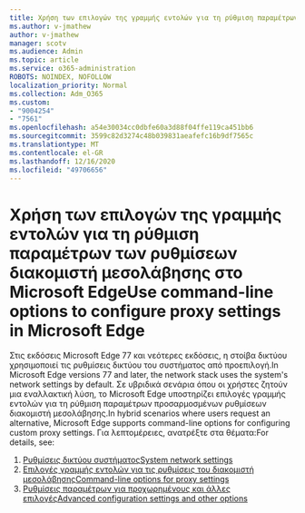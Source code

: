 ```yaml
---
title: Χρήση των επιλογών της γραμμής εντολών για τη ρύθμιση παραμέτρων των ρυθμίσεων διακομιστή μεσολάβησης στο Microsoft Edge
ms.author: v-jmathew
author: v-jmathew
manager: scotv
ms.audience: Admin
ms.topic: article
ms.service: o365-administration
ROBOTS: NOINDEX, NOFOLLOW
localization_priority: Normal
ms.collection: Adm_O365
ms.custom:
- "9004254"
- "7561"
ms.openlocfilehash: a54e30034cc0dbfe60a3d88f04ffe119ca451bb6
ms.sourcegitcommit: 3599c82d3274c48b039831aeafefc16b9df7565c
ms.translationtype: MT
ms.contentlocale: el-GR
ms.lasthandoff: 12/16/2020
ms.locfileid: "49706656"
---
```

# <a name="use-command-line-options-to-configure-proxy-settings-in-microsoft-edge"></a><span data-ttu-id="5f098-102">Χρήση των επιλογών της γραμμής εντολών για τη ρύθμιση παραμέτρων των ρυθμίσεων διακομιστή μεσολάβησης στο Microsoft Edge</span><span class="sxs-lookup"><span data-stu-id="5f098-102">Use command-line options to configure proxy settings in Microsoft Edge</span></span>

<span data-ttu-id="5f098-103">Στις εκδόσεις Microsoft Edge 77 και νεότερες εκδόσεις, η στοίβα δικτύου χρησιμοποιεί τις ρυθμίσεις δικτύου του συστήματος από προεπιλογή.</span><span class="sxs-lookup"><span data-stu-id="5f098-103">In Microsoft Edge versions 77 and later, the network stack uses the system's network settings by default.</span></span> <span data-ttu-id="5f098-104">Σε υβριδικά σενάρια όπου οι χρήστες ζητούν μια εναλλακτική λύση, το Microsoft Edge υποστηρίζει επιλογές γραμμής εντολών για τη ρύθμιση παραμέτρων προσαρμοσμένων ρυθμίσεων διακομιστή μεσολάβησης.</span><span class="sxs-lookup"><span data-stu-id="5f098-104">In hybrid scenarios where users request an alternative, Microsoft Edge supports command-line options for configuring custom proxy settings.</span></span> <span data-ttu-id="5f098-105">Για λεπτομέρειες, ανατρέξτε στα θέματα:</span><span class="sxs-lookup"><span data-stu-id="5f098-105">For details, see:</span></span>

1. [<span data-ttu-id="5f098-106">Ρυθμίσεις δικτύου συστήματος</span><span class="sxs-lookup"><span data-stu-id="5f098-106">System network settings</span></span>](https://go.microsoft.com/fwlink/?linkid=2133962)
2. [<span data-ttu-id="5f098-107">Επιλογές γραμμής εντολών για τις ρυθμίσεις του διακομιστή μεσολάβησης</span><span class="sxs-lookup"><span data-stu-id="5f098-107">Command-line options for proxy settings</span></span>](https://go.microsoft.com/fwlink/?linkid=2134292)
3. [<span data-ttu-id="5f098-108">Ρυθμίσεις παραμέτρων για προχωρημένους και άλλες επιλογές</span><span class="sxs-lookup"><span data-stu-id="5f098-108">Advanced configuration settings and other options</span></span>](https://go.microsoft.com/fwlink/?linkid=2134293)
